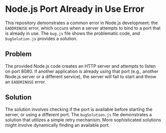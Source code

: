 # Node.js Port Already in Use Error

This repository demonstrates a common error in Node.js development: the `EADDRINUSE` error, which occurs when a server attempts to bind to a port that is already in use.  The `bug.js` file shows the problematic code, and `bugSolution.js` provides a solution.

## Problem
The provided Node.js code creates an HTTP server and attempts to listen on port 8080. If another application is already using that port (e.g., another Node.js server or a different service), the server will fail to start and throw an `EADDRINUSE` error.

## Solution
The solution involves checking if the port is available before starting the server, or using a different port.  The `bugSolution.js` file demonstrates a solution that utilizes a simple retry mechanism.  More sophisticated solutions might involve dynamically finding an available port.